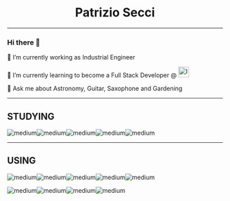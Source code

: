 <p align="center">
<h1 align="center">Patrizio Secci</h1>
  <p align="center">

<hr align=”left” size=”1″ width=”150″ color=”red” noshade>

### Hi there 👋
🔭 I’m currently working as Industrial Engineer

🌱 I’m currently learning to become a Full Stack Developer @  <img src="https://www.thenetvalue.com/wp-content/uploads/2021/05/logo-tnv-vettoriale-dark.png" alt="logo" class="logo-white" width="auto" height="25">

💬 Ask me about Astronomy, Guitar, Saxophone and Gardening

<hr align=”left” size=”1″ width=”150″ color=”red” noshade>

## STUDYING

<img align="center" alt="medium" src="https://img.shields.io/badge/MySQL-005C84?style=for-the-badge&logo=mysql&logoColor=white" /><img align="center" alt="medium" src="https://img.shields.io/badge/C-00599C?style=for-the-badge&logo=c&logoColor=white" /><img align="center" alt="medium" src="https://img.shields.io/badge/Java-ED8B00?style=for-the-badge&logo=java&logoColor=white" /><img align="center" alt="medium" src="https://img.shields.io/badge/GNU%20Bash-4EAA25?style=for-the-badge&logo=GNU%20Bash&logoColor=white" /><img align="center" alt="medium" src="https://img.shields.io/badge/GIT-E44C30?style=for-the-badge&logo=git&logoColor=white" />

<hr align=”left” size=”1″ width=”150″ color=”red” noshade>

## USING

<img align="center" alt="medium" src="https://img.shields.io/badge/Linux_Mint-87CF3E?style=for-the-badge&logo=linux-mint&logoColor=white" /><img align="center" alt="medium" src="https://img.shields.io/badge/gimp-5C5543?style=for-the-badge&logo=gimp&logoColor=white" /><img align="center" alt="medium" src="https://img.shields.io/badge/Inkscape-000000?style=for-the-badge&logo=Inkscape&logoColor=white" /><img align="center" alt="medium" src="https://img.shields.io/badge/Atom-66595C?style=for-the-badge&logo=Atom&logoColor=white" /><img align="center" alt="medium" src="https://img.shields.io/badge/Visual_Studio-5C2D91?style=for-the-badge&logo=visual%20studio&logoColor=white" />

<img align="center" alt="medium" src="https://img.shields.io/badge/LibreOffice-18A303?style=for-the-badge&logo=LibreOffice&logoColor=white" /><img align="center" alt="medium" src="https://img.shields.io/badge/CLion-000000?style=for-the-badge&logo=clion&logoColor=white" /><img align="center" alt="medium" src="https://img.shields.io/badge/Windows-0078D6?style=for-the-badge&logo=windows&logoColor=white" /><img align="center" alt="medium" src="https://img.shields.io/badge/IntelliJIDEA-000000.svg?style=for-the-badge&logo=intellij-idea&logoColor=white" />

<!--
**Patraus/Patraus** is a ✨ _special_ ✨ repository because its `README.md` (this file) appears on your GitHub profile.

Here are some ideas to get you started:

- 🔭 I’m currently working on ...
- 🌱 I’m currently learning ...
- 👯 I’m looking to collaborate on ...
- 🤔 I’m looking for help with ...
- 💬 Ask me about ...
- 📫 How to reach me: ...
- 😄 Pronouns: ...
- ⚡ Fun fact: ...
-->
